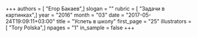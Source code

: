 +++
authors = [ "Егор Бакаев",]
slogan = ""
rubric = [ "Задачи в картинках",]
year = "2016"
month = "03"
date = "2017-05-24T19:09:11+03:00"
title = "Успеть в школу"
first_page = "25"
illustrators = [ "Tory Polska",]
npages = "1"
in_sample = false
+++
